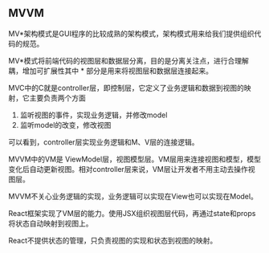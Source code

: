 ## MVVM

MV*架构模式是GUI程序的比较成熟的架构模式，架构模式用来给我们提供组织代码的规范。

MV*模式将前端代码的视图层和数据层分离，目的是分离关注点，进行合理解耦，增加可扩展性其中 * 部分是用来将视图层和数据层连接起来。

MVC中的C就是controller层，即控制层，它定义了业务逻辑和数据到视图的映射，它主要负责两个方面

1. 监听视图的事件，实现业务逻辑，并修改model
2. 监听model的改变，修改视图

可以看到，controller层实现业务逻辑和M、V层的连接逻辑。

MVVM中的VM是 ViewModel层，视图模型层。VM层用来连接视图和模型，模型变化后自动更新视图。相对controller层来说，VM层让开发者不用主动去操作视图层。

MVVM不关心业务逻辑的实现，业务逻辑可以实现在View也可以实现在Model。

React框架实现了VM层的能力。使用JSX组织视图层代码，再通过state和props将状态自动映射到视图上。

React不提供状态的管理，只负责视图的实现和状态到视图的映射。